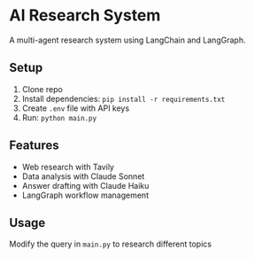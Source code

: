 # AI Research System

A multi-agent research system using LangChain and LangGraph.

## Setup
1. Clone repo
2. Install dependencies: `pip install -r requirements.txt`
3. Create `.env` file with API keys
4. Run: `python main.py`

## Features
- Web research with Tavily
- Data analysis with Claude Sonnet
- Answer drafting with Claude Haiku
- LangGraph workflow management

## Usage
Modify the query in `main.py` to research different topics
